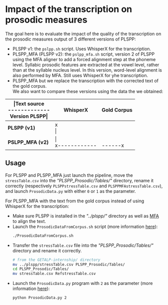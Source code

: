 # Impact of the transcription on prosodic measures

The goal here is to evaluate the impact of the quality of the transcription on the prosodic measures output of 3 different versions of PLSPP:   
* PLSPP v1: the `pslpp.sh` script. Uses WhisperX for the transcription. 
* PLSPP_MFA (PLSPP v2): the `pslpp_mfa.sh` script, version 2 of PLSPP using the MFA aligner to add a forced alignment step at the phoneme level. Syllabic prosodic features are extracted at the vowel level, rather than at the syllable nucleus level. In this version, word-level alignment is also performed by MFA. Still uses WhisperX for yhe transcription.
* PLSPP_MFA but we replace the transcription with the corrected text of the gold corpus.   
We also want to compare these versions using the data the we obtained:  

| \|**Text source**<br> -------------<br> **Version PLSPP**\|<br> | **WhisperX**           | **Gold Corpus** |
|-----------------------------------------------------------------|------------------------|-----------------|
| **PLSPP (v1)**                                                  |    x<br>     \|        |                 |
| **PSLPP_MFA (v2)**                                              |    \|<br>    x------------ | <br>  ------x   |

## Usage
For PLSPP and PLSPP_MFA just launch the pipeline, move the `stressTable.csv` into the *"PLSPP_Prosodic/Tables/"* directory, rename it correctly (respectively `PLSPPstressTable.csv` and `PLSPPMFAstressTable.csv`), and launch `ProsodicData.py` with either `0` or `1` as the parameter.  

For PLSPP_MFA with the text from the gold corpus instead of using WhisperX for the transcription:  
* Make sure PLSPP is installed in the *"../plspp/"* directory as well as [MFA](https://montreal-forced-aligner.readthedocs.io/) to align the text.   
* Launch the `ProsodicDataFromCorpus.sh` script (more information [here](../Scripts/README.md#ProsodicDataFromCorpus)):  
    ```bash
    ./ProsodicDataFromCorpus.sh
    ```
* Transfer the `stressTable.csv` file into the *"PLSPP_Prosodic/Tables/"* directory and rename it correctly.  
    ```bash
    # from the GETALP-internship/ directory
    mv ../plspp/stressTable.csv PLSPP_Prosodic/Tables/
    cd PLSPP_Prosodic/Tables/
    mv stressTable.csv RefstressTable.csv
    ```
* Launch the `ProsodicData.py` program with `2` as the parameter (more information [here](../Python_Programs/README.md#ProsodicData)):  
    ```bash
    python ProsodicData.py 2
    ```


